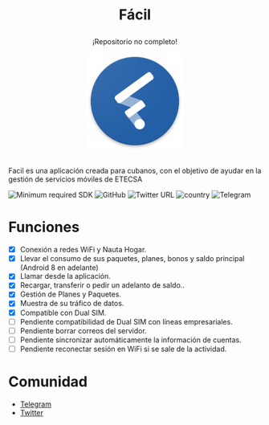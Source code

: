 # <p align="center">Fácil</p>
<p align="center">¡Repositorio no completo!</p>
<p align="center"> <img src="Screenshots/ic_launcher.png"/> </p><br>
Facil es una aplicación creada para cubanos, con el objetivo de ayudar en la gestión de servicios móviles de ETECSA
<br/>

![Minimum required SDK](https://img.shields.io/badge/Minimum%20SDK-21-%23ff5252)
<img alt="GitHub" src="https://img.shields.io/github/license/esalessandrxx/facil">
![Twitter URL](https://img.shields.io/twitter/url?style=social&url=https%3A%2F%2Ftwitter.com%2Ffacilcuba)
![country](https://img.shields.io/badge/Country-CUBA-orange)
![Telegram](https://img.shields.io/badge/Telegram-90CAF9?style=flag&logo=telegram&logoColor=white)
<br/>
# Funciones
- [x] Conexión a redes WiFi y Nauta Hogar.
- [x] Llevar el consumo de sus paquetes, planes, bonos y saldo principal (Android 8 en adelante)
- [x] Llamar desde la aplicación.
- [x] Recargar, transferir o pedir un adelanto de saldo..
- [x] Gestión de Planes y Paquetes.
- [x] Muestra de su tráfico de datos.
- [x] Compatible con Dual SIM.
- [ ] Pendiente compatibilidad de Dual SIM con líneas empresariales.
- [ ] Pendiente borrar correos del servidor.
- [ ] Pendiente sincronizar automáticamente la información de cuentas.
- [ ] Pendiente reconectar sesión en WiFi si se sale de la actividad.

# Comunidad
- <a href="https://t.me/facilcuba">Telegram</a>
- <a href="https://twitter.com/facilcuba">Twitter</a>
